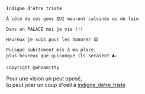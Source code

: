 ```
Indigne d'être triste

À côté de ces gens QUI meurent calcinés ou de faim

Dans un PALACE moi je vie !!!

Heureux je suis pour les honorer 😁

Puisque subitement mis à ma place,  
plus heureux que quiconque ils seraient 🌬️

copyright @whoamitty
```

Pour une vision un peut oposé,  
tu peut jeter un coup d'oeil à [indigne_detre_triste](https://github.com/whoamitty/some_reflections_and_poems/blob/main/tu_peut_pleurer.md)
